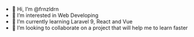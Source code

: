 - 👋 Hi, I’m @frnzldrn
- 👀 I’m interested in Web Developing
- 🌱 I’m currently learning Laravel 9, React and Vue
- 💞️ I’m looking to collaborate on a project that will help me to learn faster

<!---
frnzldrn/frnzldrn is a ✨ special ✨ repository because its `README.md` (this file) appears on your GitHub profile.
You can click the Preview link to take a look at your changes.
--->
